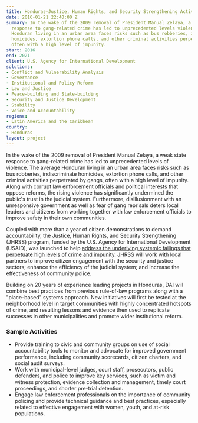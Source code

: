 ```yaml
---
title: Honduras—Justice, Human Rights, and Security Strengthening Activity (JHRSS)
date: 2016-01-21 22:40:00 Z
summary: In the wake of the 2009 removal of President Manual Zelaya, a weak state
  response to gang-related crime has led to unprecedented levels violence. The average
  Honduran living in an urban area faces risks such as bus robberies, indiscriminate
  homicides, extortion phone calls, and other criminal activities perpetrated by gangs,
  often with a high level of impunity.
start: 2016
end: 2021
client: U.S. Agency for International Development
solutions:
- Conflict and Vulnerability Analysis
- Governance
- Institutional and Policy Reform
- Law and Justice
- Peace-building and State-building
- Security and Justice Development
- Stability
- Voice and Accountability
regions:
- Latin America and the Caribbean
country:
- Honduras
layout: project
---
```


In the wake of the 2009 removal of President Manual Zelaya, a weak state response to gang-related crime has led to unprecedented levels of violence. The average Honduran living in an urban area faces risks such as bus robberies, indiscriminate homicides, extortion phone calls, and other criminal activities perpetrated by gangs, often with a high level of impunity. Along with corrupt law enforcement officials and political interests that oppose reforms, the rising violence has significantly undermined the public's trust in the judicial system. Furthermore, disillusionment with an unresponsive government as well as fear of gang reprisals deters local leaders and citizens from working together with law enforcement officials to improve safety in their own communities.

Coupled with more than a year of citizen demonstrations to demand accountability, the Justice, Human Rights, and Security Strengthening (JHRSS) program, funded by the U.S. Agency for International Development (USAID), was launched to help [address the underlying systemic failings that perpetuate high levels of crime and impunity](http://dai-global-developments.com/articles/mitigating-instability-in-central-america/). JHRSS will work with local partners to improve citizen engagement with the security and justice sectors; enhance the efficiency of the judicial system; and increase the effectiveness of community police.

Building on 20 years of experience leading projects in Honduras, DAI will combine best practices from previous rule-of-law programs along with a "place-based" systems approach. New initiatives will first be tested at the neighborhood level in target communities with highly concentrated hotspots of crime, and resulting lessons and evidence then used to replicate successes in other municipalities and promote wider institutional reform.

###  Sample Activities

* Provide training to civic and community groups on use of social accountability tools to monitor and advocate for improved government performance, including community scorecards, citizen charters, and social audit surveys.
* Work with municipal-level judges, court staff, prosecutors, public defenders, and police to improve key services, such as victim and witness protection, evidence collection and management, timely court proceedings, and shorter pre-trial detention.
* Engage law enforcement professionals on the importance of community policing and provide technical guidance and best practices, especially related to effective engagement with women, youth, and at-risk populations.
